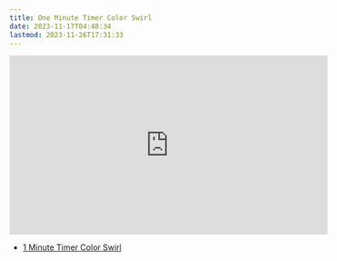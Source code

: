 ```yaml
---
title: One Minute Timer Color Swirl
date: 2023-11-17T04:48:34
lastmod: 2023-11-26T17:31:33
---
```


<div class="iframe-16-9-container">
<iframe class="youTubeIframe" width="560" height="315" src="https://www.youtube.com/embed/bqypaahV5L8?si=tutOJ_mwTFabzq8F" title="YouTube video player" frameborder="0" allow="accelerometer; autoplay; clipboard-write; encrypted-media; gyroscope; picture-in-picture; web-share" allowfullscreen></iframe>
</div>

- [1 Minute Timer Color Swirl](https://youtu.be/bqypaahV5L8)
